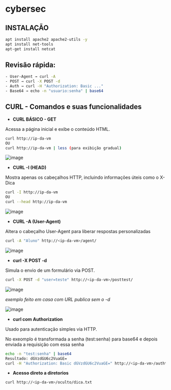 # cybersec




## INSTALAÇÃO

```bash
apt install apache2 apache2-utils -y
apt install net-tools
apt-get install netcat
```

## Revisão rápida:
```bash
- User-Agent → curl -A
- POST → curl -X POST -d
- Auth → curl -H "Authorization: Basic ..."
- Base64 → echo -n "usuario:senha" | base64
```
## CURL - Comandos e suas funcionalidades

- **CURL BÁSICO - GET**

Acessa a página inicial e exibe o conteúdo HTML.
```bash
curl http://ip-da-vm 
OU 
curl http://ip-da-vm | less (para exibição gradual)

```
![image](https://github.com/user-attachments/assets/9da44276-51ea-4d69-97b5-d6f7d2145049)


- **CURL -I (HEAD)**

Mostra apenas os cabeçalhos HTTP, incluindo informações úteis como o X-Dica

```bash
curl -I http://ip-da-vm 
OU 
curl --head http://ip-da-vm

```

![image](https://github.com/user-attachments/assets/2d79b157-1dd9-4494-9614-c3928b00da35)

- **CURL -A (User-Agent)**

Altera o cabeçalho User-Agent para liberar respostas personalizadas
```bash
curl -A "Aluno" http://<ip-da-vm>/agent/
```
![image](https://github.com/user-attachments/assets/8d01b6bc-e750-41b0-ae25-a798067e6230)

- **curl -X POST -d**

Simula o envio de um formulário via POST.
```bash
curl -X POST -d "user=teste" http://<ip-da-vm>/posttest/
```
![image](https://github.com/user-attachments/assets/36000342-f9dc-4289-859c-50ef9f44ce9f)

_exemplo feito em casa com URL publica sem o -d_ 

![image](https://github.com/user-attachments/assets/784ec117-c248-4a2f-8a86-8d0f1e583de5)

- **curl com Authorization**

Usado para autenticação simples via HTTP. 

No exeomplo é transformada a senha (test:senha) para base64 e depois enviada a requisição com essa senha
```bash
echo -n "test:senha" | base64
Resultado: dGVzdGU6c2VuaGE=
curl -H "Authorization: Basic dGVzdGU6c2VuaGE=" http://<ip-da-vm>/authtest/
```

- **Acesso direto a diretorios**
```bash
curl http://<ip-da-vm>/oculto/dica.txt
```



